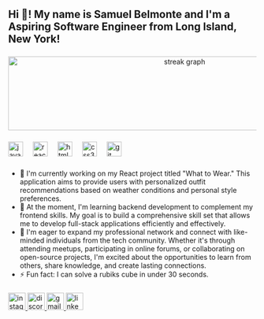 <h2 align="left">Hi 👋! My name is Samuel Belmonte and I'm a Aspiring Software Engineer from Long Island, New York!</h2>

###


 <div align="center">
  <img src="https://streak-stats.demolab.com?user=Samuel-Belmonte&locale=en&mode=daily&theme=dark&hide_border=false&border_radius=5&order=3" width="700" height="150" alt="streak graph"  />
</div>


###


###

<div align="left">
  <img src="https://cdn.jsdelivr.net/gh/devicons/devicon/icons/javascript/javascript-original.svg" height="30" alt="javascript logo"  />
  <img width="12" />
  <img src="https://cdn.jsdelivr.net/gh/devicons/devicon/icons/react/react-original.svg" height="30" alt="react logo"  />
  <img width="12" />
  <img src="https://cdn.jsdelivr.net/gh/devicons/devicon/icons/html5/html5-original.svg" height="30" alt="html5 logo"  />
  <img width="12" />
  <img src="https://cdn.jsdelivr.net/gh/devicons/devicon/icons/css3/css3-original.svg" height="30" alt="css3 logo"  />
  <img width="12" />
  <img src="https://cdn.jsdelivr.net/gh/devicons/devicon/icons/git/git-original.svg" height="30" alt="git logo"  />
</div>

###

- 🔭 I'm currently working on my React project titled "What to Wear." This application aims to provide users with personalized outfit recommendations based on weather conditions and personal style preferences.
- 🌱 At the moment, I'm learning backend development to complement my frontend skills. My goal is to build a comprehensive skill set that allows me to develop full-stack applications efficiently and effectively.
- 👯 I'm eager to expand my professional network and connect with like-minded individuals from the tech community. Whether it's through attending meetups, participating in online forums, or collaborating on open-source projects, I'm excited about the opportunities to learn from others, share knowledge, and create lasting connections.
- ⚡ Fun fact: I can solve a rubiks cube in under 30 seconds.


###

<div align="left">
  <a href="https://www.instagram.com/27belmonte" target="_blank">
    <img src="https://img.shields.io/static/v1?message=Instagram&logo=instagram&label=&color=E4405F&logoColor=white&labelColor=&style=for-the-badge" height="35" alt="instagram logo"  />
  </a>
  <a href="https://discordapp.com/users/sambelmonte_51211" target="_blank">
    <img src="https://img.shields.io/static/v1?message=Discord&logo=discord&label=&color=7289DA&logoColor=white&labelColor=&style=for-the-badge" height="35" alt="discord logo"  />
  </a>
  <a href="mailto:sambelmonte02@gmail.com" target="_blank">
    <img src="https://img.shields.io/static/v1?message=Gmail&logo=gmail&label=&color=D14836&logoColor=white&labelColor=&style=for-the-badge" height="35" alt="gmail logo"  />
  </a>
  <a href="https://www.linkedin.com/in/samuel-belmonte-754668223" target="_blank">
    <img src="https://img.shields.io/static/v1?message=LinkedIn&logo=linkedin&label=&color=0077B5&logoColor=white&labelColor=&style=for-the-badge" height="35" alt="linkedin logo"  />
  </a>
</div>

###


<!--
**Samuel-Belmonte/Samuel-Belmonte** is a ✨ _special_ ✨ repository because its `README.md` (this file) appears on your GitHub profile.

Here are some ideas to get you started:

- 🔭 I’m currently working on ...
- 🌱 I’m currently learning ...
- 👯 I’m looking to collaborate on ...
- 🤔 I’m looking for help with ...
- 💬 Ask me about ...
- 📫 How to reach me: ...
- 😄 Pronouns: ...
- ⚡ Fun fact: ...
###

<div align="center">
  <img src="https://profile-counter.glitch.me/Samuel-Belmonte/count.svg?"  />
</div>

###
-->

